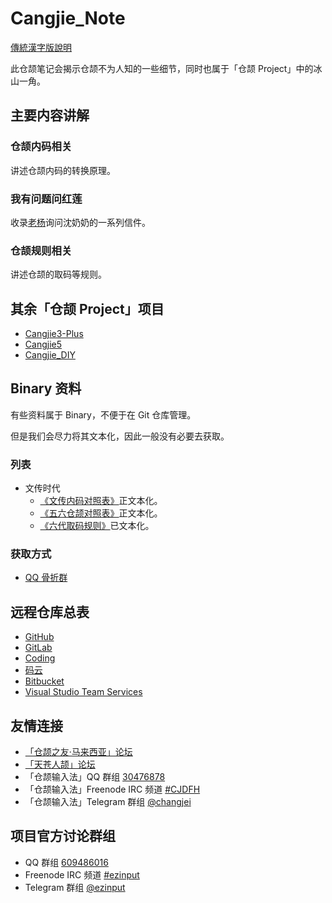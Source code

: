 # Cangjie_Note
[傳統漢字版說明](https://github.com/mrhso/Cangjie_Note/blob/master/README.md)

此仓颉笔记会揭示仓颉不为人知的一些细节，同时也属于「仓颉 Project」中的冰山一角。

## 主要内容讲解

### 仓颉内码相关
讲述仓颉内码的转换原理。

### 我有问题问红莲
收录[老杨](https://github.com/Arthurmcarthur)询问沈奶奶的一系列信件。

### 仓颉规则相关
讲述仓颉的取码等规则。

## 其余「仓颉 Project」项目
- [Cangjie3-Plus](https://github.com/Arthurmcarthur/Cangjie3-Plus)
- [Cangjie5](https://github.com/Jackchows/Cangjie5)
- [Cangjie_DIY](https://github.com/Jackchows/Cangjie_DIY)

## Binary 资料
有些资料属于 Binary，不便于在 Git 仓库管理。

但是我们会尽力将其文本化，因此一般没有必要去获取。

### 列表
- 文传时代
    - [《文传内码对照表》](https://github.com/mrhso/Cangjie_Note/blob/master/%E5%AE%98%E6%96%B9%E8%B3%87%E6%96%99/%E6%96%87%E5%82%B3%E5%85%A7%E7%A2%BC%E5%B0%8D%E7%85%A7%E8%A1%A8.txt)正文本化。
    - [《五六仓颉对照表》](https://github.com/mrhso/Cangjie_Note/blob/master/%E5%AE%98%E6%96%B9%E8%B3%87%E6%96%99/Cangjie5~6%20official.txt)正文本化。
    - [《六代取码规则》](https://github.com/mrhso/Cangjie_Note/blob/master/%E5%80%89%E9%A0%A1%E8%A6%8F%E5%89%87%E7%9B%B8%E9%97%9C/%E5%85%AD%E4%BB%A3%E9%83%A8%E5%88%86%E9%80%8F%E9%9C%B2%E7%9A%84%E8%A6%8F%E5%89%87.md)已文本化。

### 获取方式
- [QQ 骨折群](https://jq.qq.com/?_wv=1027&k=5UoCrbI)

## 远程仓库总表
- [GitHub](https://github.com/mrhso/Cangjie_Note)
- [GitLab](https://gitlab.com/mrhso/Cangjie_Note)
- [Coding](https://coding.net/u/mrhso/p/Cangjie_Note/git)
- [码云](https://gitee.com/mrhso/Cangjie_Note)
- [Bitbucket](https://bitbucket.org/mrhso/cangjie_note)
- [Visual Studio Team Services](https://mrhso.visualstudio.com/Cangjie_Note)

## 友情连接
- [「仓颉之友·马来西亚」论坛](http://www.chinesecj.com/forum/forum.php)
- [「天苍人颉」论坛](http://ejsoon.win/phpbb/)
- 「仓颉输入法」QQ 群组 [30476878](https://jq.qq.com/?_wv=1027&k=5W3qETZ)
- 「仓颉输入法」Freenode IRC 频道 [#CJDFH](https://webchat.freenode.net/?channels=%23CJDFH)
- 「仓颉输入法」Telegram 群组 [@changjei](https://t.me/changjei)

## 项目官方讨论群组
- QQ 群组 [609486016](https://jq.qq.com/?_wv=1027&k=5UoCrbI)
- Freenode IRC 频道 [#ezinput](https://webchat.freenode.net/?channels=%23ezinput)
- Telegram 群组 [@ezinput](https://t.me/ezinput)
